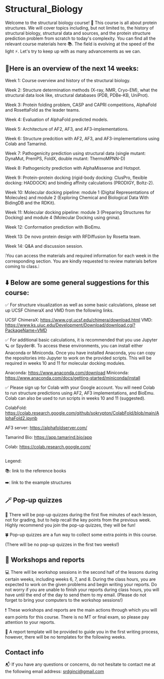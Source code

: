 # Structural_Biology
Welcome to the structural biology course! 🧬 This course is all about protein structures. We will cover topics including, but not limited to, the history of structural biology, structural data and sources, and the protein structure prediction problem from scratch to today's complexity. You can find all the relevant course materials here 📚. The field is evolving at the speed of the light ⚡️. Let's try to keep up with as many advancements as we can.

## 👀Here is an overview of the next 14 weeks:

 Week 1: Course overview and history of the structural biology. 
 
 Week 2: Structure determination methods (X-ray, NMR, Cryo-EM), what the structural data look like, structural databases (PDB, PDBe-KB, UniProt).

 Week 3: Protein folding problem, CASP and CAPRI competitions, AlphaFold and RosettaFold as the leader teams.
 
 Week 4: Evaluation of AlphaFold predicted models.
 
 Week 5: Architecture of AF2, AF3, and AF3-implementations. 
 
 Week 6: Structure predcition with AF2, AF3, and AF3-implementations using Colab and Tamarind. 
 
 Week 7: Pathogenicity prediction using structural data (single mutant: DynaMut, PremPS, FoldX, double mutant: ThermoMPNN-D)
 
 Week 8: Pathogenicity prediction with AlphaMissense and Hotspot.
 
 Week 9: Protein-protein docking (rigid-body docking: ClusPro, flexible docking: HADDOCK) and binding affinity calculations (PRODIGY, Boltz-2).
 
 Week 10: Molecular docking pipeline: module 1 (Digital Representations of Molecules) and module 2 (Exploring Chemical and Biological Data With BidingDB and the RDKit).
 
 Week 11: Molecular docking pipeline: module 3 (Preparing Structures for Docking) and module 4 (Molecular Docking using gnina).
 
 Week 12: Conformation prediction with BioEmu.
 
 Week 13: De novo protein design with RFDiffusion by Rosetta team.
 
 Week 14: Q&A and discussion session. 




❕You can access the materials and required information for each week in the corresponding section. You are kindly requested to review materials before coming to class.❕


## ⬇️ Below are some general suggestions for this course:

✅ For structure visualization as well as some basic calculations, please set up UCSF ChimeraX and VMD from the following links.

UCSF ChimeraX: https://www.cgl.ucsf.edu/chimera/download.html
VMD: https://www.ks.uiuc.edu/Development/Download/download.cgi?PackageName=VMD

✅ For additional basic calculations, it is recommended that you use Jupyter🪐 or Spyder🕸️. To access these environments, you can install either Anaconda or Miniconda. Once you have installed Anaconda, you can copy the repositories into Jupyter to work on the provided scripts. This will be required in weeks 10 and 11 for molecular docking modules.

Anaconda: https://www.anaconda.com/download
Miniconda: https://www.anaconda.com/docs/getting-started/miniconda/install

✅ Please sign up for Colab with your Google account. You will need Colab to run structure predictions using AF2, AF3 implementations, and BioEmu. Colab can also be used to run scripts in weeks 10 and 11 (suggested).

ColabFold: https://colab.research.google.com/github/sokrypton/ColabFold/blob/main/AlphaFold2.ipynb

AF3 server: https://alphafoldserver.com/

Tamarind Bio: https://app.tamarind.bio/app

Colab: https://colab.research.google.com/
##
Legend:

📚: link to the reference books

➡️: link to the example structures

## 🪄 Pop-up quizzes 
🔮 There will be pop-up quizzes during the first five minutes of each lesson, not for grading, but to help recall the key points from the previous week. Highly recommend you join the pop-up quizzes, they will be fun!

🍀 Pop-up quizzes are a fun way to collect some extra points in this course.

(There will be no pop-up quizzes in the first two weeks!)

## 📝 Workshops and reports 

💻 There will be workshop sessions in the second half of the lessons during certain weeks, including weeks 6, 7, and 8. During the class hours, you are expected to work on the given problems and begin writing your reports. Do not worry if you are unable to finish your reports during class hours, you will have until the end of the day to send them to my email. (Please do not forget to bring your computers to the workshop sessions!)



❗️ These workshops and reports are the main actions through which you will earn points for this course. There is no MT or final exam, so please pay attention to your reports.

📌 A report template will be provided to guide you in the first writing process, however, there will be no templates for the following weeks.

## Contact info
📬 If you have any questions or concerns, do not hesitate to contact me at the following email address: srdginci@gmail.com
